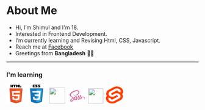 # About Me

- Hi, I’m Shimul and I'm 18.
- Interested in Frontend Development.
- I’m currently learning and Revising Html, CSS, Javascript.
- Reach me at [Facebook](https://web.facebook.com/shimulmendes8008/)
- Greetings from **Bangladesh** 👋🏼

<hr>
          
### I'm learning
<p>
<img src="https://raw.githubusercontent.com/devicons/devicon/master/icons/html5/html5-original-wordmark.svg" width="50" height="50">
<img src="https://raw.githubusercontent.com/devicons/devicon/master/icons/css3/css3-original-wordmark.svg" width="50 height="50>&nbsp;
<img src="https://www.vectorlogo.zone/logos/tailwindcss/tailwindcss-icon.svg" width="42" height="42"> &nbsp;
<img src="https://github.com/nonso01/nonso01/blob/main/images/sass.png" width="40" height="40">&nbsp;
<img src="https://raw.githubusercontent.com/jmnote/z-icons/master/svg/javascript.svg" width="40" height="40">&nbsp;
<img src="Svelte_Logo.svg" width="45" height="45">
